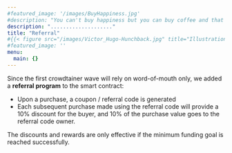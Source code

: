 ```yaml
---
#featured_image: '/images/BuyHappiness.jpg'
#description: "You can't buy happiness but you can buy coffee and that's pretty close :)"
description: "...................."
title: "Referral"
#{{< figure src="/images/Victor_Hugo-Hunchback.jpg" title="Illustration from Victor Hugo et son temps (1881)" >}}
#featured_image: ''
menu:
  main: {}
---
```


Since the first crowdtainer wave will rely on word-of-mouth only, we added a **referral program** to the smart contract:

- Upon a purchase, a coupon / referral code is generated
- Each subsequent purchase made using the referral code will provide a 10% discount for the buyer, and 10% of the purchase value goes to the referral code owner.

The discounts and rewards are only effective if the minimum funding goal is reached successfully.